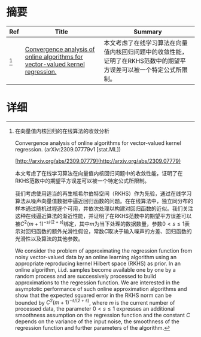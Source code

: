 # 摘要

| Ref | Title | Summary |
| --- | --- | --- |
| [^1] | [Convergence analysis of online algorithms for vector-valued kernel regression.](http://arxiv.org/abs/2309.07779) | 本文考虑了在线学习算法在向量值内核回归问题中的收敛性能，证明了在RKHS范数中的期望平方误差可以被一个特定公式所限制。 |

# 详细

[^1]: 在向量值内核回归的在线算法的收敛分析

    Convergence analysis of online algorithms for vector-valued kernel regression. (arXiv:2309.07779v1 [stat.ML])

    [http://arxiv.org/abs/2309.07779](http://arxiv.org/abs/2309.07779)

    本文考虑了在线学习算法在向量值内核回归问题中的收敛性能，证明了在RKHS范数中的期望平方误差可以被一个特定公式所限制。

    

    我们考虑使用适当的再生核希尔伯特空间（RKHS）作为先验，通过在线学习算法从噪声向量值数据中逼近回归函数的问题。在在线算法中，独立同分布的样本通过随机过程逐个可用，并依次处理以构建对回归函数的近似。我们关注这种在线逼近算法的渐近性能，并证明了在RKHS范数中的期望平方误差可以被$C^2(m+1)^{-s/(2+s)}$绑定，其中$m$为当下处理的数据数量，参数$0<s\leq 1$表示对回归函数的额外光滑性假设，常数$C$取决于输入噪声的方差、回归函数的光滑性以及算法的其他参数。

    We consider the problem of approximating the regression function from noisy vector-valued data by an online learning algorithm using an appropriate reproducing kernel Hilbert space (RKHS) as prior. In an online algorithm, i.i.d. samples become available one by one by a random process and are successively processed to build approximations to the regression function. We are interested in the asymptotic performance of such online approximation algorithms and show that the expected squared error in the RKHS norm can be bounded by $C^2 (m+1)^{-s/(2+s)}$, where $m$ is the current number of processed data, the parameter $0<s\leq 1$ expresses an additional smoothness assumption on the regression function and the constant $C$ depends on the variance of the input noise, the smoothness of the regression function and further parameters of the algorithm.
    

